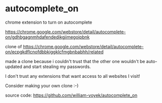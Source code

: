 autocomplete_on
===============

chrome extension to turn on autocomplete


https://chrome.google.com/webstore/detail/autocomplete-on/gdhbgagnmhdafendedikgjimegoipbnk


clone of https://chrome.google.com/webstore/detail/autocomplete-on/ecpgkdflcnofdbbkiggklcfmgbnbabhh/related

made a clone because i couldn't trust that the other one wouldn't be auto-updated and start stealing my passwords.

I don't trust any extensions that want access to all websites I visit!

Consider making your own clone :-)

source code: https://github.com/william-voyek/autocomplete_on
